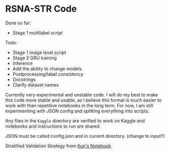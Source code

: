 # RSNA-STR Code

Done so far:
- Stage 1 multilabel script

Todo:
- Stage 1 image level script
- Stage 2 GRU training
- Inference
- Add the ability to change models
- Postprocessing/label consistency
- Docstrings
- Clarify dataset names

Currently very experimental and unstable code. I will do my best to make this code more stable and usable, as I believe this format is much easier to work with than repetitive notebooks in the long term. For now, I am still experimenting with JSON config and splitting everything into scripts.

Any files in the `Kaggle` directory are verified to work on Kaggle and notebooks and instructions to run are shared.

JSON must be called config.json and in current directory. (change  to input?)

Stratified Validation Strategy from [Kun's Notebook](https://www.kaggle.com/khyeh0719/stratified-validation-strategy).